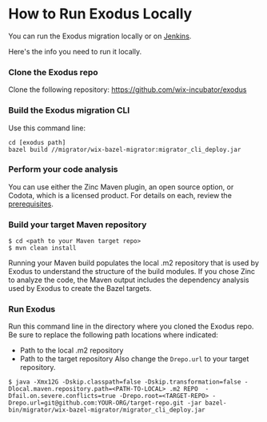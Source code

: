 # How to Run Exodus Locally

You can run the Exodus migration locally or on [Jenkins](how-to-run-migration-jenkins.md). 

Here's the info you need to run it locally.

### Clone the Exodus repo

Clone the following repository:
https://github.com/wix-incubator/exodus

### Build the Exodus migration CLI

Use this command line:  
```
cd [exodus path]
bazel build //migrator/wix-bazel-migrator:migrator_cli_deploy.jar
```

### Perform your code analysis
You can use either the Zinc Maven plugin, an open source option, or Codota, which is a licensed product. For details on each, review the [prerequisites](prerequisites.md). 

### Build your target Maven repository

```
$ cd <path to your Maven target repo>
$ mvn clean install
```
Running your Maven build populates the local .m2 repository that is used by Exodus to understand the structure of the build modules.
If you chose Zinc to analyze the code, the Maven output includes the dependency analysis used by Exodus to create the Bazel targets.


### Run Exodus

Run this command line in the directory where you cloned the Exodus repo.
Be sure to replace the following path locations where indicated:
* Path to the local .m2 repository
* Path to the target repository
Also change the `Drepo.url` to your target repository.

```
$ java -Xmx12G -Dskip.classpath=false -Dskip.transformation=false -Dlocal.maven.repository.path=<PATH-TO-LOCAL> .m2 REPO  -Dfail.on.severe.conflicts=true -Drepo.root=<TARGET-REPO> -Drepo.url=git@github.com:YOUR-ORG/target-repo.git -jar bazel-bin/migrator/wix-bazel-migrator/migrator_cli_deploy.jar
```
